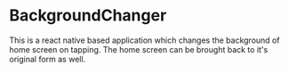 # BackgroundChanger
This is a react native based application which changes the background of home screen on tapping. The home screen can be brought back to it's original form as well.
